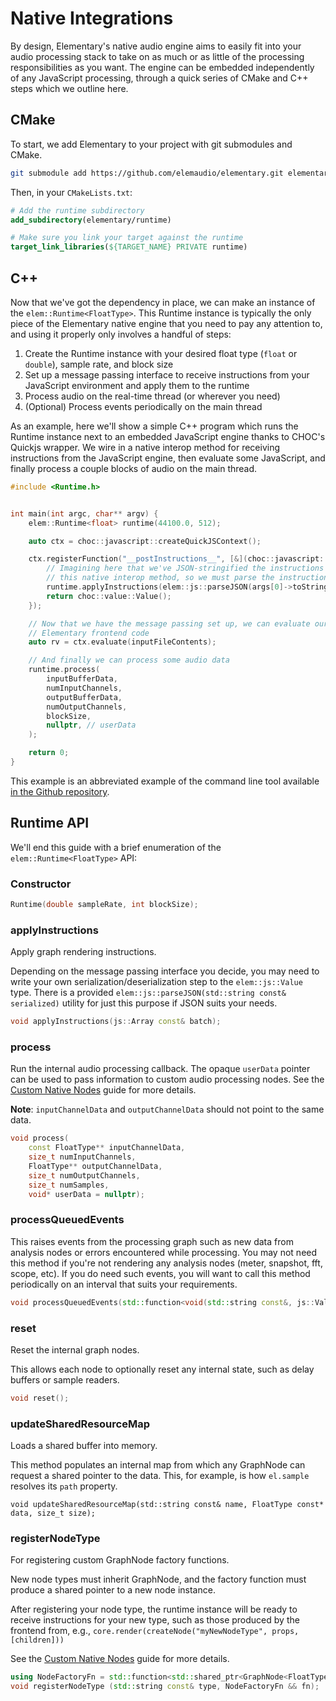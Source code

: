 # Native Integrations

By design, Elementary's native audio engine aims to easily fit into your audio
processing stack to take on as much or as little of the processing responsibilities
as you want. The engine can be embedded independently of any JavaScript
processing, through a quick series of CMake and C++ steps which we
outline here.

## CMake

To start, we add Elementary to your project with git submodules and CMake.

```bash
git submodule add https://github.com/elemaudio/elementary.git elementary
```

Then, in your `CMakeLists.txt`:

```cmake
# Add the runtime subdirectory
add_subdirectory(elementary/runtime)

# Make sure you link your target against the runtime
target_link_libraries(${TARGET_NAME} PRIVATE runtime)
```


## C++

Now that we've got the dependency in place, we can make an instance of the `elem::Runtime<FloatType>`. This Runtime
instance is typically the only piece of the Elementary native engine that you need to pay any attention to, and using
it properly only involves a handful of steps:

1. Create the Runtime instance with your desired float type (`float` or `double`), sample rate, and block size
2. Set up a message passing interface to receive instructions from your JavaScript environment and apply them to the runtime
3. Process audio on the real-time thread (or wherever you need)
4. (Optional) Process events periodically on the main thread

As an example, here we'll show a simple C++ program which runs the Runtime instance next to an embedded JavaScript engine
thanks to CHOC's Quickjs wrapper. We wire in a native interop method for receiving instructions from the JavaScript engine,
then evaluate some JavaScript, and finally process a couple blocks of audio on the main thread.

```cpp
#include <Runtime.h>


int main(int argc, char** argv) {
    elem::Runtime<float> runtime(44100.0, 512);

    auto ctx = choc::javascript::createQuickJSContext();

    ctx.registerFunction("__postInstructions__", [&](choc::javascript::ArgumentList args) {
        // Imagining here that we've JSON-stringified the instructions before calling into
        // this native interop method, so we must parse the instruction set from JSON before applying.
        runtime.applyInstructions(elem::js::parseJSON(args[0]->toString()));
        return choc::value::Value();
    });

    // Now that we have the message passing set up, we can evaluate our JavaScript containing the
    // Elementary frontend code
    auto rv = ctx.evaluate(inputFileContents);

    // And finally we can process some audio data
    runtime.process(
        inputBufferData,
        numInputChannels,
        outputBufferData,
        numOutputChannels,
        blockSize,
        nullptr, // userData
    );

    return 0;
}
```

This example is an abbreviated example of the command line tool available [in the Github repository](https://github.com/elemaudio/elementary/tree/main/cli).

## Runtime API

We'll end this guide with a brief enumeration of the `elem::Runtime<FloatType>` API:


### Constructor
```cpp
Runtime(double sampleRate, int blockSize);
```

### applyInstructions

Apply graph rendering instructions.

Depending on the message passing interface you decide, you may
need to write your own serialization/deserialization step to the `elem::js::Value` type. There is a
provided `elem::js::parseJSON(std::string const& serialized)` utility for just this purpose if JSON suits
your needs.

```cpp
void applyInstructions(js::Array const& batch);
```

### process

Run the internal audio processing callback. The opaque `userData` pointer can be used to pass information
to custom audio processing nodes. See the [Custom Native Nodes](./Custom_Native_Nodes.md) guide for more details.

**Note**: `inputChannelData` and `outputChannelData` should not point to the same data.

```cpp
void process(
    const FloatType** inputChannelData,
    size_t numInputChannels,
    FloatType** outputChannelData,
    size_t numOutputChannels,
    size_t numSamples,
    void* userData = nullptr);
```

### processQueuedEvents

This raises events from the processing graph such as new data from analysis nodes
or errors encountered while processing. You may not need this method if you're not rendering
any analysis nodes (meter, snapshot, fft, scope, etc). If you do need such events, you will
want to call this method periodically on an interval that suits your requirements.

```cpp
void processQueuedEvents(std::function<void(std::string const&, js::Value)> evtCallback);
```

### reset

Reset the internal graph nodes.

This allows each node to optionally reset any internal state, such as
delay buffers or sample readers.

```cpp
void reset();
```

### updateSharedResourceMap

Loads a shared buffer into memory.

This method populates an internal map from which any GraphNode can request a
shared pointer to the data. This, for example, is how `el.sample` resolves its `path` property.

```
void updateSharedResourceMap(std::string const& name, FloatType const* data, size_t size);
```

### registerNodeType

For registering custom GraphNode factory functions.

New node types must inherit GraphNode, and the factory function must produce a shared
pointer to a new node instance.

After registering your node type, the runtime instance will be ready to receive
instructions for your new type, such as those produced by the frontend
from, e.g., `core.render(createNode("myNewNodeType", props, [children]))`

See the [Custom Native Nodes](./Custom_Native_Nodes.md) guide for more details.

```cpp
using NodeFactoryFn = std::function<std::shared_ptr<GraphNode<FloatType>>(NodeId const id, double sampleRate, int const blockSize)>;
void registerNodeType (std::string const& type, NodeFactoryFn && fn);
```

